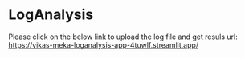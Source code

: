 # LogAnalysis
Please click on the below link to upload the log file and get resuls
url: https://vikas-meka-loganalysis-app-4tuwlf.streamlit.app/
